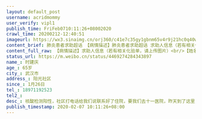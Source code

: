 ```yaml
---
layout: default_post
username: acridmommy
user_verify: vipl1
publish_time: FriFeb0710:11:26+08002020
crawl_time: 20200212-12:40:51
imageurl: https://wx3.sinaimg.cn/orj360/c41e7c35gy1gbnm65v4r9j21hc0q40wz.jpg
content_brief: 肺炎患者求助超话 【病情描述】肺炎患者求助超话 求助人信息（若有相关化验单，请上传图片）【姓名】时建庆【年龄】65岁【所在城市】武汉市【所在小区、社区】阳光社区【患病时间】1月26日【联系方式】18971192523【其他紧急联系人】【病情描述】核酸检测阳性，社区打电话给我们说联系 ...全文
content_full_raw: 【病情描述】求助人信息（若有相关化验单，请上传图片）<br/>【姓名】时建庆<br/>【年龄】65岁<br/>【所在城市】武汉市<br/>【所在小区、社区】阳光社区<br/>【患病时间】1月26日<br/>【联系方式】18971192523<br/>【其他紧急联系人】<br/>【病情描述】核酸检测阳性，社区打电话给我们说联系好了住院，要我们去十一医院，昨天到了这里，父亲就被关在一楼大厅，整整一天一夜，没有热水，没有床，晚上就在这里坐了整整一夜。医生说是分流看的我爸的片子还是30号的片子，说很轻，说要把我爸分到酒店，30号以后咳嗽加重，高烧39度2不退，只有带到新华医院打针，打了3天，第四天的针也因为关在里面打不了了，一直说这2天复查也没有复查。可是就算去酒店隔离也把人关在里面太久了，本来身体都很虚弱，因为发烧全身疼痛，现在坐了整整一夜，能受的了吗？这是在要人命啊，既然说了去那个酒店为什么拖到现在不安排，我们自己有车也不让送，求求你们想想办法吧<adata-url="http://t.cn/Rp7FOAY"href="http://weibo.com/p/100101B2094655D56EA7F8439D"data-hide=""><spanclass='url-icon'><imgstyle='width:1rem;height:1rem'src='https://h5.sinaimg.cn/upload/2015/09/25/3/timeline_card_small_location_default.png'></span><spanclass="surl-text">武汉·唐家墩</span></a>
status_url: https://m.weibo.cn/status/4469274284343897
name_: 时建庆
age_: 65岁
city_: 武汉市
address_: 阳光社区
since_: 1月26日
tel_: 18971192523
tel2_: 
desc_: 核酸检测阳性，社区打电话给我们说联系好了住院，要我们去十一医院，昨天到了这里，父亲就被关在一楼大厅，整整一天一夜，没有热水，没有床，晚上就在这里坐了整整一夜。医生说是分流看的我爸的片子还是30号的片子，说很轻，说要把我爸分到酒店，30号以后咳嗽加重，高烧39度2不退，只有带到新华医院打针，打了3天，第四天的针也因为关在里面打不了了，一直说这2天复查也没有复查。可是就算去酒店隔离也把人关在里面太久了，本来身体都很虚弱，因为发烧全身疼痛，现在坐了整整一夜，能受的了吗？这是在要人命啊，既然说了去那个酒店为什么拖到现在不安排，我们自己有车也不让送，求求你们想想办法吧<adata-url="http//t.cn/Rp7FOAY"href="http//weibo.com/p/100101B2094655D56EA7F8439D"data-hide=""><spanclass='url-icon'><imgstyle='width1rem;height1rem'src='https//h5.sinaimg.cn/upload/2015/09/25/3/timeline_card_small_location_default.png'></span><spanclass="surl-text">武汉·唐家墩</span></a>
publish_timestamp: 2020-02-07 10:11:26+08:00
---
```

